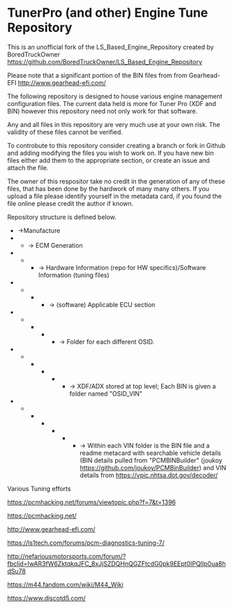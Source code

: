 # TunerPro (and other) Engine Tune Repository

This is an unofficial fork of the LS_Based_Engine_Repository created by BoredTruckOwner
https://github.com/BoredTruckOwner/LS_Based_Engine_Repository


Please note that a significant portion of the BIN files from from Gearhead-EFI
http://www.gearhead-efi.com/


The following repository is designed to house various engine management configuration files. The current data held is more for Tuner Pro (XDF and BIN) however this repository need not only work for that software.

Any and all files in this repository are very much use at your own risk. The validity of these files cannot be verified.


To controbute to this repository consider creating a branch or fork in Github and adding modifying the files you wish to work on.  If you have new bin files either add them to the appropriate section, or create an issue and attach the file.

The owner of this respositor take no credit in the generation of any of these files, that has been done by the hardwork of many many others. If you upload a file please identify yourself in the metadata card, if you found the file online please credit the author if known.


Repository structure is defined below.

- ->Manufacture
- - -> ECM Generation
- - - -> Hardware Information (repo for HW specifics)/Software Information (tuning files)
- - - - -> (software) Applicable ECU section
- - - - - -> Folder for each different OSID.
- - - - - - -> XDF/ADX stored at top level; Each BIN is given a folder named "OSID_VIN"
- - - - - - - -> Within each VIN folder is the BIN file and a readme metacard with searchable vehicle details (BIN details pulled from "PCMBINBuilder" (joukoy https://github.com/joukoy/PCMBinBuilder) and VIN details from https://vpic.nhtsa.dot.gov/decoder/ 


Various Tuning efforts

https://pcmhacking.net/forums/viewtopic.php?f=7&t=1396

https://pcmhacking.net/

http://www.gearhead-efi.com/

https://ls1tech.com/forums/pcm-diagnostics-tuning-7/

http://nefariousmotorsports.com/forum/?fbclid=IwAR3fW6ZktqkqJFC_8xJjSZDQHnQGZFtcdG0pk9EEpt0IPQlIp0ua8hdSu78

https://m44.fandom.com/wiki/M44_Wiki

https://www.discotd5.com/
